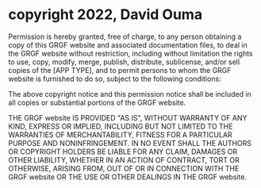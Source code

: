 # copyright 2022, David Ouma

Permission is hereby granted, free of charge, to any person obtaining a copy of this GRGF website and associated documentation files, to deal in the GRGF website without restriction, including without limitation the rights to use, copy, modify, merge, publish, distribute, sublicense, and/or sell copies of the [APP TYPE], and to permit persons to whom the GRGF website is furnished to do so, subject to the following conditions:

The above copyright notice and this permission notice shall be included in all copies or substantial portions of the GRGF website.

THE GRGF website IS PROVIDED "AS IS", WITHOUT WARRANTY OF ANY KIND, EXPRESS OR IMPLIED, INCLUDING BUT NOT LIMITED TO THE WARRANTIES OF MERCHANTABILITY, FITNESS FOR A PARTICULAR PURPOSE AND NONINFRINGEMENT. IN NO EVENT SHALL THE AUTHORS OR COPYRIGHT HOLDERS BE LIABLE FOR ANY CLAIM, DAMAGES OR OTHER LIABILITY, WHETHER IN AN ACTION OF CONTRACT, TORT OR OTHERWISE, ARISING FROM, OUT OF OR IN CONNECTION WITH THE GRGF website OR THE USE OR OTHER DEALINGS IN THE GRGF website.